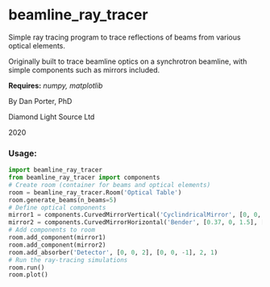 # beamline_ray_tracer
Simple ray tracing program to trace reflections of beams from various optical elements.

Originally built to trace beamline optics on a synchrotron beamline, with simple components such as mirrors included.

**Requires:** _numpy, matplotlib_

By Dan Porter, PhD

Diamond Light Source Ltd

2020

### Usage:
```python
import beamline_ray_tracer
from beamline_ray_tracer import components
# Create room (container for beams and optical elements)
room = beamline_ray_tracer.Room('Optical Table')
room.generate_beams(n_beams=5)
# Define optical components
mirror1 = components.CurvedMirrorVertical('CyclindricalMirror', [0, 0, 0.5], [1, 0, 0], radius=2, n_elements=21, length=0.6, width=0.05)
mirror2 = components.CurvedMirrorHorizontal('Bender', [0.37, 0, 1.5], [-1, 0, 0], radius=12, n_elements=21, length=0.6, width=0.1)
# Add components to room
room.add_component(mirror1)
room.add_component(mirror2)
room.add_absorber('Detector', [0, 0, 2], [0, 0, -1], 2, 1)
# Run the ray-tracing simulations
room.run()
room.plot()
```



